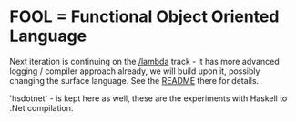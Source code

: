 FOOL = Functional Object Oriented Language
===========================================

Next iteration is continuing on the [/lambda](lambda) track - it has more advanced logging / compiler approach already, we will build upon it, possibly changing the surface language. See the [README](lambda/README.md) there for details.

'hsdotnet' - is kept here as well, these are the experiments with Haskell to .Net compilation.






